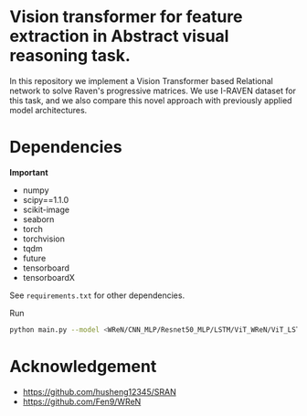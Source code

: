 # Vision transformer for feature extraction in Abstract visual reasoning task. 

In this repository we implement a Vision Transformer based Relational network to solve Raven's progressive matrices. We use I-RAVEN dataset for this task, and we also compare  this novel approach with previously applied model architectures. 

# Dependencies

**Important**
- numpy
- scipy==1.1.0
- scikit-image
- seaborn
- torch
- torchvision
- tqdm
- future
- tensorboard
- tensorboardX

See ```requirements.txt``` for other dependencies.

Run
```Bash
python main.py --model <WReN/CNN_MLP/Resnet50_MLP/LSTM/ViT_WReN/ViT_LSTM/ViT_MLP> --img_size <input image size> --path <path to your dataset>
```

# Acknowledgement
- https://github.com/husheng12345/SRAN
- https://github.com/Fen9/WReN
